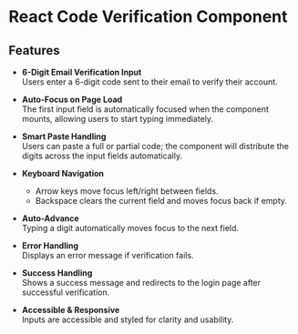# React Code Verification Component

## Features

- **6-Digit Email Verification Input**  
  Users enter a 6-digit code sent to their email to verify their account.

- **Auto-Focus on Page Load**  
  The first input field is automatically focused when the component mounts, allowing users to start typing immediately.

- **Smart Paste Handling**  
  Users can paste a full or partial code; the component will distribute the digits across the input fields automatically.

- **Keyboard Navigation**  
  - Arrow keys move focus left/right between fields.
  - Backspace clears the current field and moves focus back if empty.

- **Auto-Advance**  
  Typing a digit automatically moves focus to the next field.

- **Error Handling**  
  Displays an error message if verification fails.

- **Success Handling**  
  Shows a success message and redirects to the login page after successful verification.

- **Accessible & Responsive**  
  Inputs are accessible and styled for clarity and usability.

